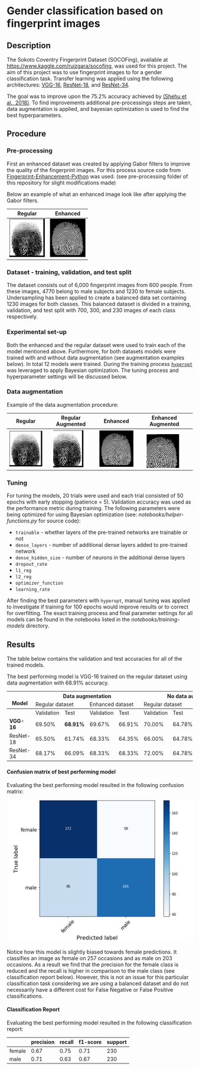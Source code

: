 # Gender classification based on fingerprint images

## Description

The Sokoto Coventry Fingerprint Dataset (SOCOFing), available at https://www.kaggle.com/ruizgara/socofing, was used for this project. The aim of this project was to use fingerprint images to for a gender classification task. Transfer learning was applied using the following architectures: [VGG-16](https://keras.io/api/applications/vgg/#vgg16-function), [ResNet-18](https://github.com/qubvel/classification_models), and [ResNet-34](https://github.com/qubvel/classification_models).

The goal was to improve upon the 75.2% accuracy achieved by [(Shehu et al., 2018)](https://ieeexplore.ieee.org/document/8614212). To find improvements additional pre-processings steps are taken, data augmentation is applied, and bayesian optimization is used to find the best hyperparameters.

## Procedure

### Pre-processing

First an enhanced dataset was created by applying Gabor filters to improve the quality of the fingerprint images. For this process source code from [Fingerprint-Enhancement-Python](https://github.com/Utkarsh-Deshmukh/Fingerprint-Enhancement-Python) was used. (see pre-processing folder of this repository for slight modifications made) 

Below an example of what an enhanced image look like after applying the Gabor filters.

|            Regular              |            Enhanced              |
|:-------------------------------:|:--------------------------------:|
|![](example-images/regular-2.BMP)|![](example-images/enhanced-2.BMP)|

### Dataset - training, validation, and test split

The dataset consists out of 6,000 fingerprint images from 600 people. From these images, 4770 belong to male subjects and 1230 to female subjects. Undersampling has been applied to create a balanced data set containing 1230 images for both classes. This balanced dataset is divided in a training, validation, and test split with 700, 300, and 230 images of each class respectively. 

### Experimental set-up

Both the enhanced and the regular dataset were used to train each of the model mentioned above. Furthermore, for both datasets models were trained with and without data augmentation (see augmentation examples below). In total 12 models were trained. During the training process [`hyperopt`](https://github.com/hyperopt/hyperopt) was leveraged to apply Bayesian optimization. The tuning process and hyperparameter settings will be discussed below.

### Data augmentation


Example of the data augmentation procedure:

|            Regular              |             Regular Augmented             |             Enhanced             |               Enhanced Augmented             |
|:-------------------------------:|:-----------------------------------------:|:--------------------------------:|:---------------------------------------------------:|
|![](example-images/regular-2.BMP)|![](example-images/regular-augmented-2.bmp)|![](example-images/enhanced-2.BMP)|![](example-images/enhanced-augmented-2.bmp)|

### Tuning
For tuning the models, 20 trials were used and each trial consisted of 50 epochs with early stopping (patience = 5). Validation accuracy was used as the performance metric during training. The following parameters were being optimized for using Bayesian optimization (see: *notebooks/helper-functions.py* for source code):
* `trainable`          - whether layers of the pre-trained networks are trainable or not
* `dense_layers`       - number of additional dense layers added to pre-trained network
* `dense_hidden_size`  - number of neurons in the additional dense layers
* `dropout_rate` 
* `l1_reg`
* `l2_reg`
* `optimizer_function`
* `learning_rate`

After finding the best parameters with `hyperopt`, manual tuning was applied to investigate if training for 100 epochs would improve results or to correct for overfitting. The exact training process and final parameter settings for all models can be found in the notebooks listed in the *notebooks/training-models* directory.

## Results 

The table below contains the validation and test accuracies for all of the trained models.

The best performing model is VGG-16 trained on the regular dataset using data augmentation with 68.91% accuracy.

<table>
<thead>
  <tr>
    <th rowspan="2"><br>Model</th>
    <th colspan="4">Data augmentation</th>
    <th colspan="4">No data augmentation</th>
  </tr>
  <tr>
    <td colspan="2">Regular dataset</td>
    <td colspan="2">Enhanced dataset</td>
    <td colspan="2">Regular dataset</td>
    <td colspan="2">Enhanced dataset</td>
  </tr>
</thead>
<tbody>
  <tr>
    <td></td>
    <td>Validation</td>
    <td>Test</td>
    <td>Validation</td>
    <td>Test</td>
    <td>Validation</td>
    <td>Test</td>
    <td>Validation</td>
    <td>Test</td>
  </tr>
  <tr>
    <td><b>VGG-16</b></td>
    <td>69.50%</td>
    <td><b>68.91%</b></td>
    <td>69.67%</td>
    <td>66.91%</td>
    <td>70.00%</td>
    <td>64.78%</td>
    <td>69.17%</td>
    <td>67.39%</td>
  </tr>
  <tr>
    <td>ResNet-18</td>
    <td>65.50%</td>
    <td>61.74%</td>
    <td>68.33%</td>
    <td>64.35%</td>
    <td>66.00%</td>
    <td>64.78%</td>
    <td>65.17%</td>
    <td>65.87%</td>
  </tr>
  <tr>
    <td>ResNet-34</td>
    <td>68.17%</td>
    <td>66.09%</td>
    <td>68.33%</td>
    <td>68.33%</td>
    <td>72.00%</td>
    <td>64.78%</td>
    <td>67.67%</td>
    <td>68.48%</td>
  </tr>
</tbody>
</table>

#### Confusion matrix of best performing model 
Evaluating the best performing model resulted in the following confusion matrix:

![](confusion-matrix.PNG)

Notice how this model is slightly biased towards female predictions. It classifies an image as female on 257 occasions and as male on 203 occasions. As a result we find that the precision for the female class is reduced and the recall is higher in comparison to the male class (see classification report below). However, this is not an issue for this particular classification task considering we are using a balanced dataset and do not necessarily have a different cost for False Negative or False Positive classifications.

#### Classification Report
Evaluating the best performing model resulted in the following classification report:

|      |precision|recall|f1-score|support|
|------|---------|------|--------|-------|
|female|   0.67  | 0.75 |  0.71  |  230  |
|male  |   0.71  | 0.63 |  0.67  |  230  |


